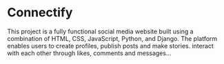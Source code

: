 # Connectify
This project is a fully functional social media website built using a combination of HTML, CSS, JavaScript, Python, and Django. The platform enables users to create profiles, publish posts and make stories. interact with each other through likes, comments and messages...
